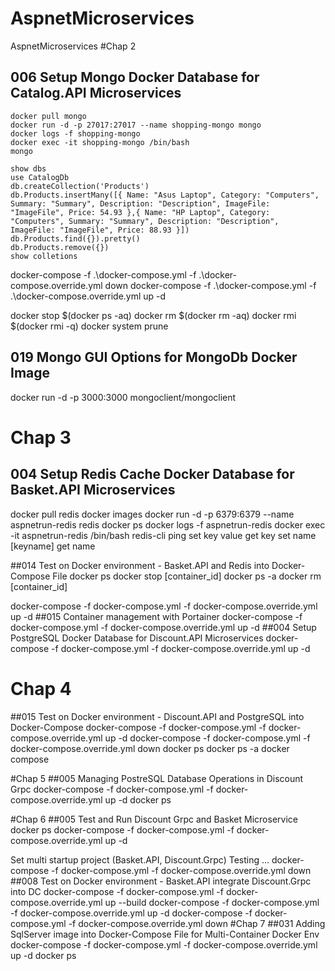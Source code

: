 # AspnetMicroservices
AspnetMicroservices
#Chap 2
## 006 Setup Mongo Docker Database for Catalog.API Microservices
	docker pull mongo
	docker run -d -p 27017:27017 --name shopping-mongo mongo
	docker logs -f shopping-mongo
	docker exec -it shopping-mongo /bin/bash
	mongo
	
	show dbs
	use CatalogDb
	db.createCollection('Products')
	db.Products.insertMany([{ Name: "Asus Laptop", Category: "Computers", Summary: "Summary", Description: "Description", ImageFile: "ImageFile", Price: 54.93 },{ Name: "HP Laptop", Category: "Computers", Summary: "Summary", Description: "Description", ImageFile: "ImageFile", Price: 88.93 }])
	db.Products.find({}).pretty()
	db.Products.remove({})
	show colletions
	
	

docker-compose -f .\docker-compose.yml -f .\docker-compose.override.yml down
docker-compose -f .\docker-compose.yml -f .\docker-compose.override.yml up -d

docker stop $(docker ps -aq)
docker rm $(docker rm -aq)
docker rmi $(docker rmi -q)
docker system prune

## 019 Mongo GUI Options for MongoDb Docker Image
docker run -d -p 3000:3000 mongoclient/mongoclient
# Chap 3
## 004 Setup Redis Cache Docker Database for Basket.API Microservices
docker pull redis
docker images
docker run -d -p 6379:6379 --name aspnetrun-redis redis
docker ps
docker logs -f aspnetrun-redis
docker exec -it aspnetrun-redis /bin/bash
redis-cli
ping
set key value
get key
set name [keyname]
get name

##014 Test on Docker environment - Basket.API and Redis into Docker-Compose File
docker ps
docker stop [container_id]
docker ps -a
docker rm [container_id]

docker-compose -f docker-compose.yml -f docker-compose.override.yml up -d
##015 Container management with Portainer
docker-compose -f docker-compose.yml -f docker-compose.override.yml up -d
##004 Setup PostgreSQL Docker Database for Discount.API Microservices
docker-compose -f docker-compose.yml -f docker-compose.override.yml up -d
# Chap 4
##015 Test on Docker environment - Discount.API and PostgreSQL into Docker-Compose
docker-compose -f docker-compose.yml -f docker-compose.override.yml up -d
docker-compose -f docker-compose.yml -f docker-compose.override.yml down
docker ps
docker ps -a
docker compose

#Chap 5
##005 Managing PostreSQL Database Operations in Discount Grpc
docker-compose -f docker-compose.yml -f docker-compose.override.yml up -d
docker ps

#Chap 6
##005 Test and Run Discount Grpc and Basket Microservice
docker ps
docker-compose -f docker-compose.yml -f docker-compose.override.yml up -d

Set multi startup project (Basket.API, Discount.Grpc)
Testing ...
docker-compose -f docker-compose.yml -f docker-compose.override.yml down
##008 Test on Docker environment - Basket.API integrate Discount.Grpc into DC
docker-compose -f docker-compose.yml -f docker-compose.override.yml up --build
docker-compose -f docker-compose.yml -f docker-compose.override.yml up -d
docker-compose -f docker-compose.yml -f docker-compose.override.yml down
#Chap 7
##031 Adding SqlServer image into Docker-Compose File for Multi-Container Docker Env
docker-compose -f docker-compose.yml -f docker-compose.override.yml up -d
docker ps